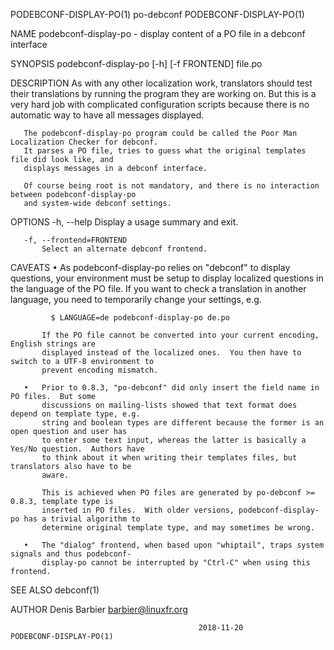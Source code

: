 PODEBCONF-DISPLAY-PO(1)                       po-debconf                       PODEBCONF-DISPLAY-PO(1)

NAME
       podebconf-display-po - display content of a PO file in a debconf interface

SYNOPSIS
       podebconf-display-po [-h] [-f FRONTEND] file.po

DESCRIPTION
       As with any other localization work, translators should test their translations by running the
       program they are working on.  But this is a very hard job with complicated configuration
       scripts because there is no automatic way to have all messages displayed.

       The podebconf-display-po program could be called the Poor Man Localization Checker for debconf.
       It parses a PO file, tries to guess what the original templates file did look like, and
       displays messages in a debconf interface.

       Of course being root is not mandatory, and there is no interaction between podebconf-display-po
       and system-wide debconf settings.

OPTIONS
       -h, --help
           Display a usage summary and exit.

       -f, --frontend=FRONTEND
           Select an alternate debconf frontend.

CAVEATS
       •   As podebconf-display-po relies on "debconf" to display questions, your environment must be
           setup to display localized questions in the language of the PO file.  If you want to check
           a translation in another language, you need to temporarily change your settings, e.g.

             $ LANGUAGE=de podebconf-display-po de.po

           If the PO file cannot be converted into your current encoding, English strings are
           displayed instead of the localized ones.  You then have to switch to a UTF-8 environment to
           prevent encoding mismatch.

       •   Prior to 0.8.3, "po-debconf" did only insert the field name in PO files.  But some
           discussions on mailing-lists showed that text format does depend on template type, e.g.
           string and boolean types are different because the former is an open question and user has
           to enter some text input, whereas the latter is basically a Yes/No question.  Authors have
           to think about it when writing their templates files, but translators also have to be
           aware.

           This is achieved when PO files are generated by po-debconf >= 0.8.3, template type is
           inserted in PO files.  With older versions, podebconf-display-po has a trivial algorithm to
           determine original template type, and may sometimes be wrong.

       •   The "dialog" frontend, when based upon "whiptail", traps system signals and thus podebconf-
           display-po cannot be interrupted by "Ctrl-C" when using this frontend.

SEE ALSO
       debconf(1)

AUTHOR
         Denis Barbier <barbier@linuxfr.org>

                                              2018-11-20                       PODEBCONF-DISPLAY-PO(1)
